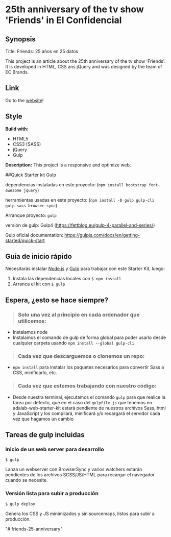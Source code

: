 # 25th anniversary of the tv show 'Friends' in El Confidencial

## Synopsis

Title: Friends: 25 años en 25 datos

This project is an article about the 25th anniversary of the tv show 'Friends'. It is developed in HTML, CSS ans jQuery and was designed by the team of EC Brands.

## Link

Go to the [website](https://www.elconfidencial.com/television/series-tv/2019-09-22/friends-25aniversario-25datos-bra_2244559/)!

## Style

**Build with:**
- HTML5
- CSS3 (SASS)
- jQuery
- Gulp

**Description:**
This project is a responsive and optimize web.


##Quick Starter kit Gulp

dependencias instaladas en este proyecto:
(`npm install bootstrap font-awesome jquery`)

herramientas usadas en este proyecto:
 (`npm install -D gulp gulp-cli gulp-sass browser-sync`)

 Arranque proyecto:
 `gulp`

 versión de gulp:
 Gulp4
 (https://fettblog.eu/gulp-4-parallel-and-series/)

Gulp oficial documentation: 
https://gulpjs.com/docs/en/getting-started/quick-start

## Guía de inicio rápido
Necesitarás instalar [Node.js](https://nodejs.org/) y [Gulp](https://gulpjs.com) para trabajar con este Starter Kit, luego:  
1. Instala las dependencias locales con `$ npm install`
2. Arranca el kit con `$ gulp`

## Espera, ¿esto se hace siempre?
> ### Solo una vez al principio en cada ordenador que utilicemos:
- Instalamos node
- Instalamos el comando de gulp de forma global para poder usarlo desde cualquier carpeta usando `npm install --global gulp-cli`

> ### Cada vez que descarguemos o clonemos un repo:
- `npm install` para instalar los paquetes necesarios para convertir Sass a CSS, minificarlo, etc.

> ### Cada vez que estemos trabajando con nuestro código:
- Desde nuestra terminal, ejecutamos el comando `gulp` para que realice la tarea por defecto, que en el caso del `gulpfile.js` que tenemos en adalab-web-starter-kit estará pendiente de nuestros archivos Sass, html y JavaScript y los compilará, minificará y/o recargará el servidor cada vez que hagamos un cambio

## Tareas de gulp incluidas
### Inicio de un web server para desarrollo
```
$ gulp
```
Lanza un webserver con BrowserSync y varios watchers estarán pendientes de los archivos SCSS/JS/HTML para recargar el navegador cuando se necesite.

### Versión lista para subir a producción
```
$ gulp deploy
```
Genera los CSS y JS minimizados y sin sourcemaps, listos para subir a producción.











"# friends-25-anniversary" 
